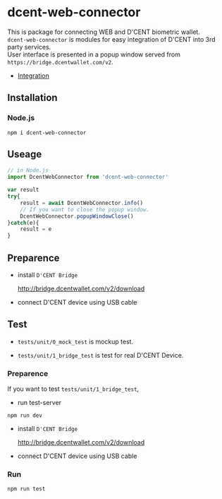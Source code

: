 # dcent-web-connector
This is package for connecting WEB and D'CENT biometric wallet.<br>
`dcent-web-connector` is modules for easy integration of D'CENT into 3rd party services.<br>
User interface is presented in a popup window served from `https://bridge.dcentwallet.com/v2`.

- [Integration](doc/index.md)

## Installation

### Node.js 
```
npm i dcent-web-connector
```

## Useage

```js
// in Node.js
import DcentWebConnector from 'dcent-web-connector'

var result
try{
    result = await DcentWebConnector.info()
    // If you want to close the popup window.
    DcentWebConnector.popupWindowClose()
}catch(e){
    result = e
}
```

## Preparence

- install `D'CENT Bridge`

    http://bridge.dcentwallet.com/v2/download

- connect D'CENT device using USB cable


## Test 

- `tests/unit/0_mock_test` is mockup test.

- `tests/unit/1_bridge_test` is test for real D'CENT Device.

### Preparence
If you want to test `tests/unit/1_bridge_test`,

- run test-server 
```
npm run dev
```

- install `D'CENT Bridge` 

    http://bridge.dcentwallet.com/v2/download

- connect D'CENT device using USB cable



### Run 
```
npm run test
```
